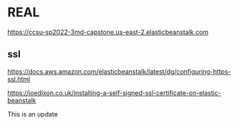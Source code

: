 # REAL

https://ccsu-sp2022-3md-capstone.us-east-2.elasticbeanstalk.com

## ssl

https://docs.aws.amazon.com/elasticbeanstalk/latest/dg/configuring-https-ssl.html

https://joedixon.co.uk/installing-a-self-signed-ssl-certificate-on-elastic-beanstalk

This is an update

